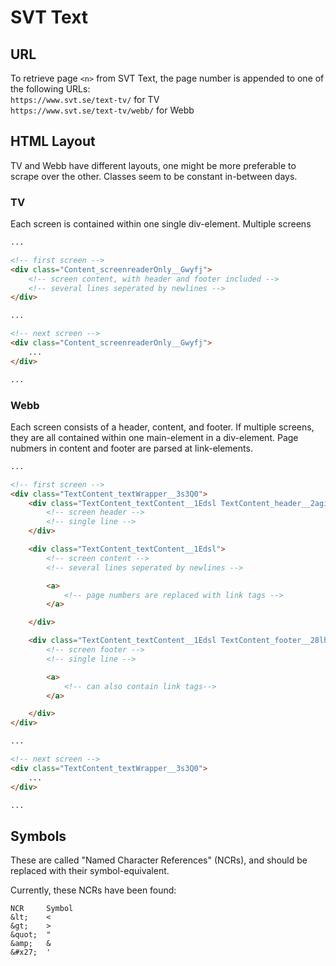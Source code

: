 # SVT Text

## URL
To retrieve page `<n>` from SVT Text, the page number is appended to one of the following URLs:\
`https://www.svt.se/text-tv/` for TV\
`https://www.svt.se/text-tv/webb/` for Webb

## HTML Layout
TV and Webb have different layouts, one might be more preferable to scrape over the other. Classes seem to be constant in-between days.

### TV
Each screen is contained within one single div-element. Multiple screens
```html
...

<!-- first screen -->
<div class="Content_screenreaderOnly__Gwyfj">
    <!-- screen content, with header and footer included -->
    <!-- several lines seperated by newlines -->
</div>

...

<!-- next screen -->
<div class="Content_screenreaderOnly__Gwyfj">
    ...
</div>

...
```

### Webb
Each screen consists of a header, content, and footer. If multiple screens, they are all contained within one main-element in a div-element. Page nubmers in content and footer are parsed at link-elements.

```html
...

<!-- first screen -->
<div class="TextContent_textWrapper__3s3Q0">
    <div class="TextContent_textContent__1Edsl TextContent_header__2agih">
        <!-- screen header -->
        <!-- single line -->
    </div>

    <div class="TextContent_textContent__1Edsl">
        <!-- screen content -->
        <!-- several lines seperated by newlines -->

        <a>
            <!-- page numbers are replaced with link tags -->
        </a>

    </div>

    <div class="TextContent_textContent__1Edsl TextContent_footer__28lhb">
        <!-- screen footer -->
        <!-- single line -->

        <a>
            <!-- can also contain link tags-->
        </a>

    </div>
</div>

...

<!-- next screen -->
<div class="TextContent_textWrapper__3s3Q0">
    ...
</div>

...
```

## Symbols
These are called "Named Character References" (NCRs), and should be replaced with their symbol-equivalent.

Currently, these NCRs have been found:
```
NCR     Symbol
&lt;    <
&gt;    >
&quot;  "
&amp;   &
&#x27;  '
```
